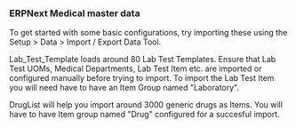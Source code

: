 
### ERPNext Medical master data

To get started with some basic configurations, try importing these using the Setup > Data > Import / Export Data Tool.

Lab_Test_Template loads around 80 Lab Test Templates. Ensure that Lab Test UOMs, Medical Departments, Lab Test Item etc. are imported or configured manually before trying to import. To import the Lab Test Item you will need have to have an Item Group named "Laboratory".

DrugList will help you import around 3000 generic drugs as Items. You will have to have Item group named "Drug" configured for a succesful import.
